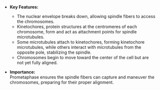 - **Key Features:**
    
    - The nuclear envelope breaks down, allowing spindle fibers to access the chromosomes.
    - Kinetochores, protein structures at the centromeres of each chromosome, form and act as attachment points for spindle microtubules.
    - Some microtubules attach to kinetochores, forming kinetochore microtubules, while others interact with microtubules from the opposite pole, stabilizing the spindle.
    - Chromosomes begin to move toward the center of the cell but are not yet fully aligned.
- **Importance:**  
    Prometaphase ensures the spindle fibers can capture and maneuver the chromosomes, preparing for their proper alignment.